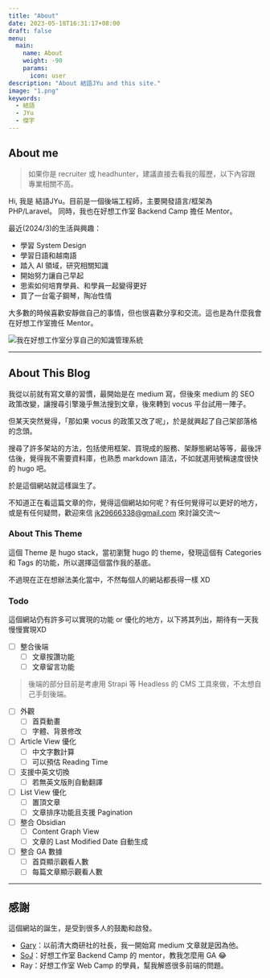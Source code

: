 ```yaml
---
title: "About"
date: 2023-05-18T16:31:17+08:00
draft: false
menu:
  main:
    name: About
    weight: -90
    params:
      icon: user
description: "About 結語JYu and this site."
image: "1.png"
keywords:
  - 結語
  - JYu
  - 傑宇
---
```


## About me

> 如果你是 recruiter 或 headhunter，建議直接去看我的履歷，以下內容跟專業相關不高。

Hi, 我是 結語JYu。目前是一個後端工程師，主要開發語言/框架為 PHP/Laravel。 同時，我也在好想工作室 Backend Camp 擔任 Mentor。

最近(2024/3)的生活與興趣：

- 學習 System Design
- 學習日語和越南語
- 踏入 AI 領域，研究相關知識
- 開始努力讓自己早起
- 思索如何培育學員、和學員一起變得更好
- 買了一台電子鋼琴，陶冶性情

大多數的時候喜歡安靜做自己的事情，但也很喜歡分享和交流。這也是為什麼我會在好想工作室擔任 Mentor。

![我在好想工作室分享自己的知識管理系統](2.png)

---

## About This Blog

我從以前就有寫文章的習慣，最開始是在 medium 寫，但後來 medium 的 SEO 政策改變，讓搜尋引擎幾乎無法搜到文章，後來轉到 vocus 平台試用一陣子。

但某天突然覺得，「那如果 vocus 的政策又改了呢」，於是就興起了自己架部落格的念頭。

搜尋了許多架站的方法，包括使用框架、買現成的服務、架靜態網站等等，最後評估後，覺得我不需要資料庫，也熟悉 markdown 語法，不如就選用號稱速度很快的 hugo 吧。

於是這個網站就這樣誕生了。

不知道正在看這篇文章的你，覺得這個網站如何呢？有任何覺得可以更好的地方，或是有任何疑問，歡迎來信 jk29666338@gmail.com 來討論交流～

### About This Theme

這個 Theme 是 hugo stack，當初瀏覽 hugo 的 theme，發現這個有 Categories 和 Tags 的功能，所以選擇這個當作我的基底。

不過現在正在想辦法美化當中，不然每個人的網站都長得一樣 XD

### Todo
這個網站仍有許多可以實現的功能 or 優化的地方，以下將其列出，期待有一天我慢慢實現XD

- [ ] 整合後端
  - [ ] 文章按讚功能
  - [ ] 文章留言功能
> 後端的部分目前是考慮用 Strapi 等 Headless 的 CMS 工具來做，不太想自己手刻後端。
- [ ] 外觀
  - [ ] 首頁動畫
  - [ ] 字體、背景修改
- [ ] Article View 優化
  - [ ] 中文字數計算
  - [ ] 可以預估 Reading Time
- [ ] 支援中英文切換
  - [ ] 若無英文版則自動翻譯
- [ ] List View 優化
  - [ ] 置頂文章
  - [ ] 文章排序功能且支援 Pagination
- [ ] 整合 Obsidian
  - [ ] Content Graph View 
  - [ ] 文章的 Last Modified Date 自動生成
- [ ] 整合 GA 數據
  - [ ] 首頁顯示觀看人數
  - [ ] 每篇文章顯示觀看人數
---

## 感謝
這個網站的誕生，是受到很多人的鼓勵和啟發。

- [Gary](https://www.linkedin.com/in/tzushenghung/)：以前清大商研社的社長，我一開始寫 medium 文章就是因為他。
- [SoJ](https://soj0825.github.io/)：好想工作室 Backend Camp 的 mentor，教我怎麼用 GA 😂
- Ray：好想工作室 Web Camp 的學員，幫我解惑很多前端的問題。

